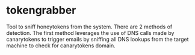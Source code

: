 # tokengrabber
Tool to sniff honeytokens from the system. There are 2 methods of detection. The first method leverages the use of DNS calls made by canarytokens to trigger emails by sniffing all DNS lookups from the target machine to check for canarytokens domain.
